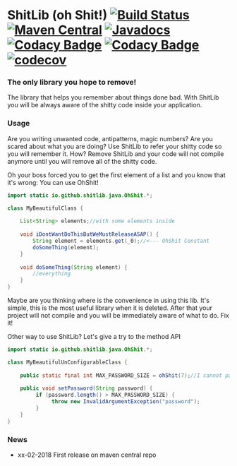 ShitLib (oh Shit!) [![Build Status](https://travis-ci.org/ShitLib/shitlib-java.svg?branch=master)](https://travis-ci.org/ShitLib/shitlib-java) [![Maven Central](https://maven-badges.herokuapp.com/maven-central/com.github.shitlib/shitlib-java/badge.svg)](https://maven-badges.herokuapp.com/maven-central/com.github.shitlib/shitlib-java) [![Javadocs](https://www.javadoc.io/badge/com.github.shitlib/shitlib-java.svg?color=blue)](https://www.javadoc.io/doc/com.github.shitlib/shitlib-java) [![Codacy Badge](https://api.codacy.com/project/badge/Grade/8d6f7fa7a4724079945759119c5dc9e4)](https://www.codacy.com/app/UltimaPhoenix/shitlib-java?utm_source=github.com&amp;utm_medium=referral&amp;utm_content=ShitLib/shitlib-java&amp;utm_campaign=Badge_Grade) [![Codacy Badge](https://api.codacy.com/project/badge/Coverage/8d6f7fa7a4724079945759119c5dc9e4)](https://www.codacy.com/app/UltimaPhoenix/shitlib-java?utm_source=github.com&utm_medium=referral&utm_content=ShitLib/shitlib-java&utm_campaign=Badge_Coverage) [![codecov](https://codecov.io/gh/ShitLib/shitlib-java/branch/master/graph/badge.svg)](https://codecov.io/gh/ShitLib/shitlib-java)
===============

### The only library you hope to remove!
The library that helps you remember about things done bad.
With ShitLib you will be always aware of the shitty code inside your application.



### Usage
Are you writing unwanted code, antipatterns, magic numbers?
Are you scared about what you are doing?
Use ShitLib to refer your shitty code so you will remember it.
How? Remove ShitLib and your code will not compile anymore until you will remove all of the shitty code.


Oh your boss forced you to get the first element of a list and you know that it's wrong: You can use OhShit!

```java
import static io.github.shitlib.java.OhShit.*;

class MyBeautifulClass {
    
    List<String> elements;//with some elements inside
    
    void iDontWantDoThisButWeMustReleaseASAP() {
        String element = elements.get(_0);//<--- OhShit Constant
        doSomeThing(element);
    }
    
    void doSomeThing(String element) {
        //everything
    }
}
```  

Maybe are you thinking where is the convenience in using this lib.
It's simple, this is the most useful library when it is deleted.
After that your project will not compile and you will be immediately aware of what to do.
Fix it!

Other way to use ShitLib? Let's give a try to the method API

```java
import static io.github.shitlib.java.OhShit.*;

class MyBeautifulUnConfigurableClass {
    
    public static final int MAX_PASSWORD_SIZE = ohShit(7);//I cannot parameterize now
    
    public void setPassword(String password) {
         if (password.length() > MAX_PASSWORD_SIZE) {
              throw new InvalidArgumentException("password");
         }
    }
}
```  

### News
  * xx-02-2018 First release on maven central repo
  